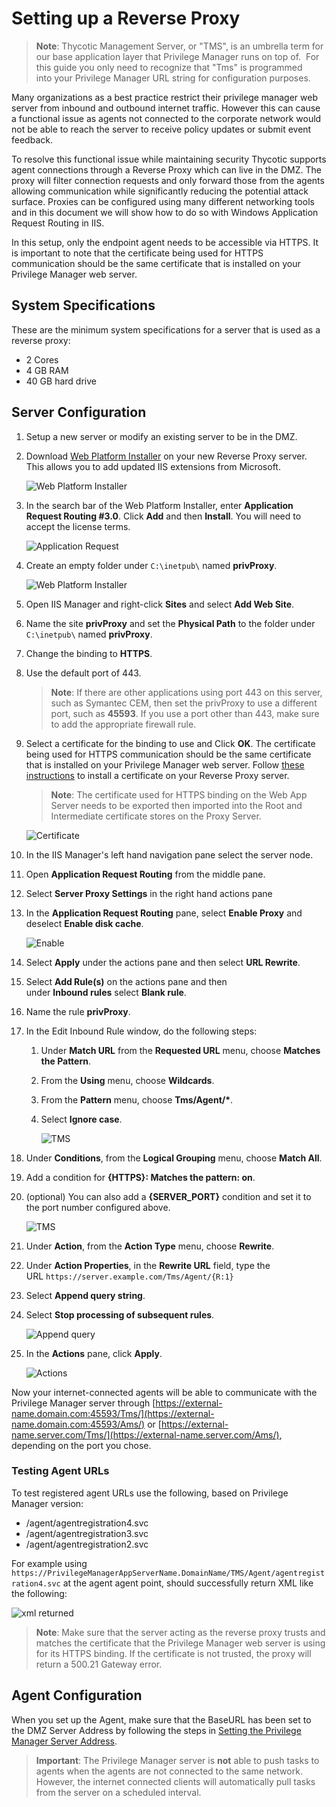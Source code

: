 [title]: # (Reverse Proxy)
[tags]: # (reverse)
[priority]: # (2)
# Setting up a Reverse Proxy

>**Note**:
>Thycotic Management Server, or "TMS", is an umbrella term for our base application layer that Privilege Manager runs on top of.  For this guide you only need to recognize that "Tms" is programmed into your Privilege Manager URL string for configuration purposes.

Many organizations as a best practice restrict their privilege manager web server from inbound and outbound internet traffic. However this can cause a functional issue as agents not connected to the corporate network would not be able to reach the server to receive policy updates or submit event feedback.

To resolve this functional issue while maintaining security Thycotic supports agent connections through a Reverse Proxy which can live in the DMZ. The proxy will filter connection requests and only forward those from the agents allowing communication while significantly reducing the potential attack surface. Proxies can be configured using many different networking tools and in this document we will show how to do so with Windows Application Request Routing in IIS.

In this setup, only the endpoint agent needs to be accessible via HTTPS. It is important to note that the certificate being used for HTTPS communication should be the same certificate that is installed on your Privilege Manager web server.

## System Specifications

These are the minimum system specifications for a server that is used as a reverse proxy:

* 2 Cores
* 4 GB RAM
* 40 GB hard drive

## Server Configuration

1. Setup a new server or modify an existing server to be in the DMZ.
1. Download [Web Platform Installer](http://www.microsoft.com/web/downloads/platform.aspx) on your new Reverse Proxy server. This allows you to add updated IIS extensions from Microsoft.

   ![Web Platform Installer](images/proxy/pr-2.png)
1. In the search bar of the Web Platform Installer, enter __Application Request Routing #3.0__. Click __Add__ and then __Install__. You will need to accept the license terms.

   ![Application Request](images/proxy/61b45b6ccb4cf9e804d8ca4643f424d3.png)
1. Create an empty folder under `C:\inetpub\` named __privProxy__.

   ![Web Platform Installer](images/proxy/pr-1.png)
1. Open IIS Manager and right-click __Sites__ and select __Add Web Site__.
1. Name the site __privProxy__ and set the __Physical Path__ to the folder under `C:\inetpub\` named __privProxy__.
1. Change the binding to __HTTPS__.
1. Use the default port of 443.
   >**Note**:
   >If there are other applications using port 443 on this server, such as Symantec CEM, then set the privProxy to use a different port, such as __45593__. If you use a port other than 443, make sure to add the appropriate firewall rule.
1. Select a certificate for the binding to use and Click __OK__. The certificate being used for HTTPS communication should be the same certificate that is installed on your Privilege Manager web server. Follow [these instructions](https://thycotic.force.com/support/s/article/Trusting-an-SSL-Certificate-on-a-Client-Machine) to install a certificate on your Reverse Proxy server.

   >**Note**: The certificate used for HTTPS binding on the Web App Server needs to be exported then imported into the Root and Intermediate certificate stores on the Proxy Server.

   ![Certificate](images/proxy/35629e862fbc4c513a98ba891874e52e.png)
1. In the IIS Manager's left hand navigation pane select the server node.
1. Open __Application Request Routing__ from the middle pane.
1. Select __Server Proxy Settings__ in the right hand actions pane
1. In the __Application Request Routing__ pane, select __Enable Proxy__ and deselect __Enable disk cache__. 

   ![Enable](images/proxy/e7ec2a6643604dd113be1d819c0fb097.png)
1. Select __Apply__ under the actions pane and then select __URL Rewrite__.
1. Select __Add Rule(s)__ on the actions pane and then under __Inbound rules__ select __Blank rule__.
1. Name the rule __privProxy__.
1. In the Edit Inbound Rule window, do the following steps:

   1. Under __Match URL__ from the __Requested URL__ menu, choose __Matches the Pattern__.
   1. From the __Using__ menu, choose __Wildcards__.
   1. From the __Pattern__ menu, choose __Tms/Agent/*__.
   1. Select __Ignore case__.

      ![TMS](images/proxy/af81bbaabd7c92ac3ce77402beea8501.png)
1. Under __Conditions__, from the __Logical Grouping__ menu, choose __Match All__.
1. Add a condition for __{HTTPS}: Matches the pattern: on__.
1. (optional) You can also add a __{SERVER_PORT}__ condition and set it to the port number configured above.  

   ![TMS](images/proxy/4fce737ade8cda4a0bee58f47a83eaed.png)
1. Under __Action__, from the __Action Type__ menu, choose __Rewrite__.
1. Under __Action Properties__, in the __Rewrite URL__ field, type the URL `https://server.example.com/Tms/Agent/{R:1}`
1. Select __Append query string__.
1. Select __Stop processing of subsequent rules__.

   ![Append query](images/proxy/2ef018fffaac090cfbd244476fd89fc7.png)
1. In the __Actions__ pane, click __Apply__.

   ![Actions](images/proxy/e99d60248b0860fc077e2a746828965b.png)

Now your internet-connected agents will be able to communicate with the Privilege Manager server
through [https://external-name.domain.com:45593/Tms/](https://external-name.domain.com:45593/Ams/) or [https://external-name.server.com/Tms/](https://external-name.server.com/Ams/), depending on the port you chose.

### Testing Agent URLs

To test registered agent URLs use the following, based on Privilege Manager version:

* /agent/agentregistration4.svc
* /agent/agentregistration3.svc
* /agent/agentregistration2.svc

For example using `https://PrivilegeManagerAppServerName.DomainName/TMS/Agent/agentregistration4.svc` at the agent agent point, should successfully return XML like the following:

![xml returned](images/proxy/xml.png "Successfully returned XML output example.")
<!--
```xml
<wsdl:definitions xmlns:wsdl="http://schemas.xmlsoap.org/wsdl/" xmlns:wsx="http://schemas.xmlsoap.org/ws/2004/09/mex" xmlns:i0="http://tempuri.org/" xmlns:wsu="http://docs.oasis-open.org/wss/2004/01/oasis-200401-wss-wssecurity-utility-1.0.xsd" xmlns:wsa10="http://www.w3.org/2005/08/addressing" xmlns:wsp="http://www.w3.org/ns/ws-policy" xmlns:wsap="http://schemas.xmlsoap.org/ws/2004/08/addressing/policy" xmlns:msc="http://schemas.microsoft.com/ws/2005/12/wsdl/contract" xmlns:soap12="http://schemas.xmlsoap.org/wsdl/soap12/" xmlns:wsa="http://schemas.xmlsoap.org/ws/2004/08/addressing" xmlns:wsam="http://www.w3.org/2007/05/addressing/metadata" xmlns:xsd="http://www.w3.org/2001/XMLSchema" xmlns:tns="http://arellia.com/services/Agent/" xmlns:soap="http://schemas.xmlsoap.org/wsdl/soap/" xmlns:wsaw="http://www.w3.org/2006/05/addressing/wsdl" xmlns:soapenc="http://schemas.xmlsoap.org/soap/encoding/" name="Thycotic.Tms.Services.Agent.AgentRegistration4" targetNamespace="http://arellia.com/services/Agent/">
<wsdl:import namespace="http://tempuri.org/" location="https://localhost/TMS/Agent/AgentRegistration4.svc?wsdl=wsdl1"/>
<wsdl:types/>
<wsdl:service name="Thycotic.Tms.Services.Agent.AgentRegistration4">
<wsdl:port name="CustomBinding_IAgentRegistration2" binding="i0:CustomBinding_IAgentRegistration2">
<soap12:address location="https://localhost/TMS/Agent/AgentRegistration4.svc"/>
<wsa10:EndpointReference>
<wsa10:Address>https://localhost/TMS/Agent/AgentRegistration4.svc</wsa10:Address>
</wsa10:EndpointReference>
</wsdl:port>
<wsdl:port name="CustomBinding_IAgentRegistration21" binding="i0:CustomBinding_IAgentRegistration21">
<soap12:address location="http://win-e6gkpm7j7tf/TMS/Agent/AgentRegistration4.svc"/>
<wsa10:EndpointReference>
<wsa10:Address>
http://test-system/TMS/Agent/AgentRegistration4.svc
</wsa10:Address>
</wsa10:EndpointReference>
</wsdl:port>
</wsdl:service>
</wsdl:definitions>
```
-->

>**Note**:
>Make sure that the server acting as the reverse proxy trusts and matches the certificate that the Privilege Manager web server is using for its HTTPS binding. If the certificate is not trusted, the proxy will return a 500.21 Gateway error.

## Agent Configuration

When you set up the Agent, make sure that the BaseURL has been set to the DMZ Server Address by following the steps in [Setting the Privilege Manager Server Address](../../install/agents/agent-set-server-address.md).

>**Important**:
>The Privilege Manager server is __not__ able to push tasks to agents when the agents are not connected to the same network. However, the internet connected clients will automatically pull tasks from the server on a scheduled interval.
